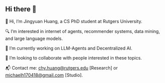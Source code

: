 ## Hi there 👋

<!--
**Luckfort/Luckfort** is a ✨ _special_ ✨ repository because its `README.md` (this file) appears on your GitHub profile.

Here are some ideas to get you started:

- 🔭 I’m currently working on ...
- 🌱 I’m currently learning ...
- 👯 I’m looking to collaborate on ...
- 🤔 I’m looking for help with ...
- 💬 Ask me about ...
- 📫 How to reach me: ...
- 😄 Pronouns: ...
- ⚡ Fun fact: ...
-->

👋 Hi, I’m Jingyuan Huang, a CS PhD student at Rutgers University.

🔍 I’m interested in internet of agents, recommender systems, data mining, and large language models.  

🧠 I’m currently working on LLM-Agents and Decentralized AI. 

🤝 I’m looking to collaborate with people interested in these topics.

📬 Contact me: chy.huang@rutgers.edu [Research] or michaelh170418@gmail.com [Studio].
